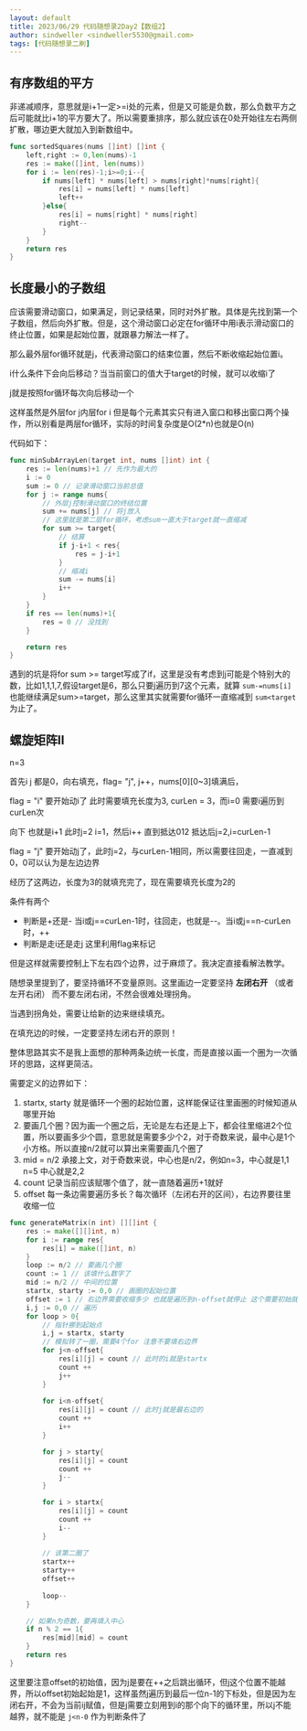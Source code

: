 ```yaml
---
layout: default
title: 2023/06/29 代码随想录2Day2【数组2】
author: sindweller <sindweller5530@gmail.com>
tags: [代码随想录二刷]
---
```


## 有序数组的平方

非递减顺序，意思就是i+1一定>=i处的元素，但是又可能是负数，那么负数平方之后可能就比i+1的平方要大了。所以需要重排序，那么就应该在0处开始往左右两侧扩散，哪边更大就加入到新数组中。

```go
func sortedSquares(nums []int) []int {
    left,right := 0,len(nums)-1
    res := make([]int, len(nums))
    for i := len(res)-1;i>=0;i--{
        if nums[left] * nums[left] > nums[right]*nums[right]{
            res[i] = nums[left] * nums[left]
            left++
        }else{
            res[i] = nums[right] * nums[right]
            right--
        }
    }
    return res
}
```

## 长度最小的子数组

应该需要滑动窗口，如果满足，则记录结果，同时对外扩散。具体是先找到第一个子数组，然后向外扩散。但是，这个滑动窗口必定在for循环中用i表示滑动窗口的终止位置，如果是起始位置，就跟暴力解法一样了。

那么最外层for循环就是j，代表滑动窗口的结束位置，然后不断收缩起始位置i。

i什么条件下会向后移动？当当前窗口的值大于target的时候，就可以收缩i了

j就是按照for循环每次向后移动一个

这样虽然是外层for j内层for i 但是每个元素其实只有进入窗口和移出窗口两个操作，所以别看是两层for循环，实际的时间复杂度是O(2*n)也就是O(n)

代码如下：

```go
func minSubArrayLen(target int, nums []int) int {
    res := len(nums)+1 // 先作为最大的
    i := 0
    sum := 0 // 记录滑动窗口当前总值
    for j := range nums{
        // 外层j控制滑动窗口的终结位置
        sum += nums[j] // 将j放入
        // 这里就是第二层for循环，考虑sum一直大于target就一直缩减
        for sum >= target{
            // 结算
            if j-i+1 < res{
                res = j-i+1
            }
            // 缩减i
            sum -= nums[i]
            i++
        }
    }
    if res == len(nums)+1{
        res = 0 // 没找到
    }

    return res
}
```

遇到的坑是将for sum >= target写成了if，这里是没有考虑到j可能是个特别大的数，比如1,1,1,7,假设target是6，那么只要j遍历到7这个元素，就算 `sum-=nums[i]` 也能继续满足sum>=target，那么这里其实就需要for循环一直缩减到 `sum<target` 为止了。

## 螺旋矩阵II

n=3

首先i j 都是0，向右填充，flag= "j", j++，nums[0][0~3]填满后，

flag = "i" 要开始动i了 此时需要填充长度为3, curLen = 3，而i=0 需要i遍历到curLen次

向下 也就是i+1 此时j=2 i=1，然后i++ 直到抵达012 抵达后j=2,i=curLen-1

flag = "j" 要开始动j了，此时j=2，与curLen-1相同，所以需要往回走，一直减到0，0可以认为是左边边界

经历了这两边，长度为3的就填充完了，现在需要填充长度为2的

条件有两个

- 判断是+还是- 当i或j==curLen-1时，往回走，也就是--。当i或j==n-curLen时，++
- 判断是走i还是走j 这里利用flag来标记
  
但是这样就需要控制上下左右四个边界，过于麻烦了。我决定直接看解法教学。

随想录里提到了，要坚持循环不变量原则。这里画边一定要坚持 **左闭右开** （或者左开右闭） 而不要左闭右闭，不然会很难处理拐角。

当遇到拐角处，需要让给新的边来继续填充。

在填充边的时候，一定要坚持左闭右开的原则！

整体思路其实不是我上面想的那种两条边统一长度，而是直接以画一个圈为一次循环的思路，这样更简洁。

需要定义的边界如下：

1. startx, starty 就是循环一个圈的起始位置，这样能保证往里画圈的时候知道从哪里开始
2. 要画几个圈？因为画一个圈之后，无论是左右还是上下，都会往里缩进2个位置，所以要画多少个圆，意思就是需要多少个2，对于奇数来说，最中心是1个小方格。所以直接n/2就可以算出来需要画几个圈了
3. mid = n/2 承接上文，对于奇数来说，中心也是n/2，例如n=3，中心就是1,1 n=5 中心就是2,2
4. count 记录当前应该赋哪个值了，就一直随着遍历+1就好
5. offset 每一条边需要遍历多长？每次循环（左闭右开的区间），右边界要往里收缩一位

```go
func generateMatrix(n int) [][]int {
    res := make([][]int, n)
    for i := range res{
        res[i] = make([]int, n)
    }
    loop := n/2 // 要画几个圈
    count := 1 // 该填什么数字了
    mid := n/2 // 中间的位置
    startx, starty := 0,0 // 画圈的起始位置
    offset := 1 // 右边界需要收缩多少 也就是遍历到n-offset就停止 这个需要初始就为1 这样让j遍历到n-1=2就停止，需要左闭右开区间，不然j第一圈会遍历到3 接下来i++时就越界了
    i,j := 0,0 // 遍历
    for loop > 0{
        // 指针挪到起始点
        i,j = startx, starty
        // 模拟转了一圈，需要4个for 注意不要填右边界
        for j<n-offset{
            res[i][j] = count // 此时的i就是startx
            count ++
            j++
        }
        
        for i<n-offset{
            res[i][j] = count // 此时j就是最右边的
            count ++
            i++
        }

        for j > starty{
            res[i][j] = count
            count ++
            j--
        }

        for i > startx{
            res[i][j] = count
            count ++
            i--
        }
        
        // 该第二圈了
        startx++
        starty++
        offset++
    
        loop--
    }

    // 如果n为奇数，要再填入中心
    if n % 2 == 1{
        res[mid][mid] = count
    }
    return res
}
```

这里要注意offset的初始值，因为j是要在++之后跳出循环，但j这个位置不能越界，所以offset初始起始是1，这样虽然j遍历到最后一位n-1的下标处，但是因为左闭右开，不会为当前ij赋值，但是j需要立刻用到i的那个向下的循环里，所以j不能越界，就不能是 `j<n-0` 作为判断条件了

